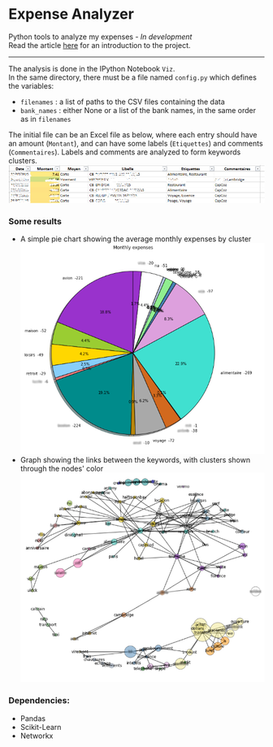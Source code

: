 # Expense Analyzer
Python tools to analyze my expenses - *In development*  
Read the article [here](http://sds-dubois.github.io/2015/12/20/Analyzing-Daily-Expenses.html) for an introduction to the project.  

----

The analysis is done in the IPython Notebook `Viz`.  
In the same directory, there must be a file named `config.py` which defines the variables:
- `filenames` : a list of paths to the CSV files containing the data
- `bank_names` : either None or a list of the bank names, in the same order as in `filenames`  

The initial file can be an Excel file as below, where each entry should have an amount (`Montant`), and can have some labels (`Etiquettes`) and comments (`Commentaires`). Labels and comments are analyzed to form keywords clusters.
![Fig0](Figures/file_example.png?raw=true)  

### Some results
- A simple pie chart showing the average monthly expenses by cluster
![Fig1](Figures/pie_chart.png?raw=true)
- Graph showing the links between the keywords, with clusters shown through the nodes' color
![Fig2](Figures/keywords_graph.png?raw=true)

### Dependencies:
- Pandas
- Scikit-Learn
- Networkx
